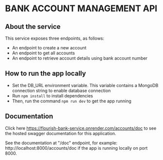 # BANK ACCOUNT MANAGEMENT API

## About the service

This service exposes three endpoints, as follows:

- An endpoint to create a new account
- An endpoint to get all accounts
- An endpoint to retrieve account details using bank account number

## How to run the app locally
- Set the DB_URL environment variable. This variable contains a MongoDB connection string to enable database connection
- Run  ```npm install```  to install dependencies
- Then, run the command  ```npm run dev```  to get the app running

## Documentation

Click here https://flourish-bank-service.onrender.com/accounts/doc to see the hosted swagger documentation for this application.

See the documentation at "/doc" endpoint, for example: http://localhost:8000/accounts/doc if the app is running locally on port 8000.
